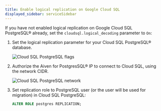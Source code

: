 ```yaml
---
title: Enable logical replication on Google Cloud SQL
displayed_sidebar: serviceSidebar
---
```


If you have not enabled logical replication on Google Cloud SQL PostgreSQL® already, set the `cloudsql.logical_decoding` parameter to `On`:

1.  Set the logical replication parameter for your Cloud SQL PostgreSQL®
    database.

    ![Cloud SQL PostgreSQL flags](/images/content/products/postgresql/migrate-cloudsql-flags.png)

1.  Authorize the Aiven for PostgresSQL® IP to connect to Cloud SQL,
    using the network CIDR.

    ![Cloud SQL PostgreSQL network](/images/content/products/postgresql/migrate-cloudsql-network.png)

1.  Set replication role to PostgreSQL user (or the user will be used
    for migration) in Cloud SQL PostgreSQL:

    ```sql
    ALTER ROLE postgres REPLICATION;
    ```
